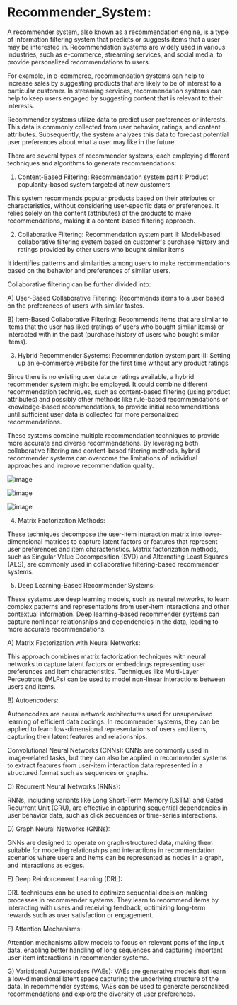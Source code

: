 # Recommender_System:

A recommender system, also known as a recommendation engine, is a type of information filtering system that predicts or suggests items that a user may be interested in.
Recommendation systems are widely used in various industries, such as e-commerce, streaming services, and social media, to provide personalized recommendations to users.

For example, in e-commerce, recommendation systems can help to increase sales by suggesting products that are likely to be of interest to a particular customer. In streaming services, recommendation systems can help to keep users engaged by suggesting content that is relevant to their interests.

Recommender systems utilize data to predict user preferences or interests. This data is commonly collected from user behavior, ratings, and content attributes. Subsequently, the system analyzes this data to forecast potential user preferences about what a user may like in the future.


There are several types of recommender systems, each employing different techniques and algorithms to generate recommendations:


1) Content-Based Filtering: Recommendation system part I: Product popularity-based system targeted at new customers

This system recommends popular products based on their attributes or characteristics, without considering user-specific data or preferences. It relies solely on the content (attributes) of the products to make recommendations, making it a content-based filtering approach.




2) Collaborative Filtering: Recommendation system part II: Model-based collaborative filtering system based on customer's purchase history and ratings provided by other users who bought similar items

 It identifies patterns and similarities among users to make recommendations based on the behavior and preferences of similar users.

 Collaborative filtering can be further divided into:

A) User-Based Collaborative Filtering: Recommends items to a user based on the preferences of users with similar tastes.

B) Item-Based Collaborative Filtering: Recommends items that are similar to items that the user has liked (ratings of users who bought similar items) or interacted with in the past (purchase history of users who bought similar items).

3) Hybrid Recommender Systems:  Recommendation system part III: Setting up an e-commerce website for the first time without any product ratings

Since there is no existing user data or ratings available, a hybrid recommender system might be employed. It could combine different recommendation techniques, such as content-based filtering (using product attributes) and possibly other methods like rule-based recommendations or knowledge-based recommendations, to provide initial recommendations until sufficient user data is collected for more personalized recommendations.

These systems combine multiple recommendation techniques to provide more accurate and diverse recommendations. By leveraging both collaborative filtering and content-based filtering methods, hybrid recommender systems can overcome the limitations of individual approaches and improve recommendation quality.


![image](https://github.com/Tiwari666/Recommender_System/assets/153152895/60ff557c-b745-4cdf-a7e1-36f2d8db2abd)

![image](https://github.com/Tiwari666/Recommender_System/assets/153152895/c4d688f3-1eda-40bc-bcda-47f5e896c8db)


![image](https://github.com/Tiwari666/Recommender_System/assets/153152895/41d9b491-72e4-4d54-8dd8-2c8ce025dcc6)






4) Matrix Factorization Methods:

These techniques decompose the user-item interaction matrix into lower-dimensional matrices to capture latent factors or features that represent user preferences and item characteristics. Matrix factorization methods, such as Singular Value Decomposition (SVD) and Alternating Least Squares (ALS), are commonly used in collaborative filtering-based recommender systems.

5) Deep Learning-Based Recommender Systems:
  
These systems use deep learning models, such as neural networks, to learn complex patterns and representations from user-item interactions and other contextual information. Deep learning-based recommender systems can capture nonlinear relationships and dependencies in the data, leading to more accurate recommendations.

A) Matrix Factorization with Neural Networks: 

This approach combines matrix factorization techniques with neural networks to capture latent factors or embeddings representing user preferences and item characteristics. Techniques like Multi-Layer Perceptrons (MLPs) can be used to model non-linear interactions between users and items.

B) Autoencoders: 

Autoencoders are neural network architectures used for unsupervised learning of efficient data codings. In recommender systems, they can be applied to learn low-dimensional representations of users and items, capturing their latent features and relationships.

Convolutional Neural Networks (CNNs): CNNs are commonly used in image-related tasks, but they can also be applied in recommender systems to extract features from user-item interaction data represented in a structured format such as sequences or graphs.

C) Recurrent Neural Networks (RNNs): 

RNNs, including variants like Long Short-Term Memory (LSTM) and Gated Recurrent Unit (GRU), are effective in capturing sequential dependencies in user behavior data, such as click sequences or time-series interactions.

D) Graph Neural Networks (GNNs): 

GNNs are designed to operate on graph-structured data, making them suitable for modeling relationships and interactions in recommendation scenarios where users and items can be represented as nodes in a graph, and interactions as edges.

E) Deep Reinforcement Learning (DRL): 

DRL techniques can be used to optimize sequential decision-making processes in recommender systems. They learn to recommend items by interacting with users and receiving feedback, optimizing long-term rewards such as user satisfaction or engagement.

F) Attention Mechanisms: 

Attention mechanisms allow models to focus on relevant parts of the input data, enabling better handling of long sequences and capturing important user-item interactions in recommender systems.

G) Variational Autoencoders (VAEs): 
VAEs are generative models that learn a low-dimensional latent space capturing the underlying structure of the data. In recommender systems, VAEs can be used to generate personalized recommendations and explore the diversity of user preferences.






